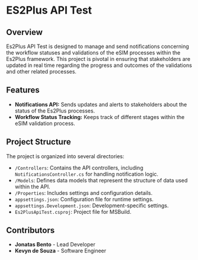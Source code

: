 # ES2Plus API Test

## Overview
Es2Plus API Test is designed to manage and send notifications concerning the workflow statuses and validations of the eSIM processes within the Es2Plus framework. This project is pivotal in ensuring that stakeholders are updated in real time regarding the progress and outcomes of the validations and other related processes.

## Features
- **Notifications API:** Sends updates and alerts to stakeholders about the status of the Es2Plus processes.
- **Workflow Status Tracking:** Keeps track of different stages within the eSIM validation process.

## Project Structure
The project is organized into several directories:
- `/Controllers`: Contains the API controllers, including `NotificationsController.cs` for handling notification logic.
- `/Models`: Defines data models that represent the structure of data used within the API.
- `/Properties`: Includes settings and configuration details.
- `appsettings.json`: Configuration file for runtime settings.
- `appsettings.Development.json`: Development-specific settings.
- `Es2PlusApiTest.csproj`: Project file for MSBuild.

## Contributors
- **Jonatas Bento** - Lead Developer
- **Kevyn de Souza** - Software Engineer



